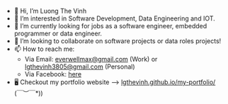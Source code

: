 - 👋 Hi, I’m Luong The Vinh
- 👀 I’m interested in Software Development, Data Engineering and IOT.
- 🌱 I’m currently looking for jobs as a software engineer, embedded programmer or data engineer.
- 💞️ I’m looking to collaborate on software projects or data roles projects!
- 📫 How to reach me:
  + Via Email: everwellmax@gmail.com (Work) or lgthevinh3805@gmail.com (Personal)
  + Via Facebook: [here](https://www.facebook.com/vinh.luongthe.14811) 
- 🖥 Checkout my portfolio website --> [lgthevinh.github.io/my-portfolio/](https://lgthevinh.github.io/my-portfolio/) \(￣︶￣*\))
